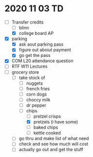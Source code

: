 # 2020 11 03 TD

- [ ] Transfer credits
  - [ ] blinn
  - [x] college board AP
- [x] parking
  - [x] ask aout parking pass
  - [x] figure out aboiut payment
  - [x] go get the pass
- [x] COM L20 attendance question
- [ ] RTF W11 Lectures
- [ ] grocery store
  - [ ] take stock of
    - [ ] nuggets
    - [ ] french fries
    - [ ] corn dogs
    - [ ] choccy milk
    - [ ] dr pepper
    - [ ] chips
      - [ ] pretzel crisps
      - [x] pretzels (i have some)
      - [ ] baked chips
      - [ ] kettle cooked 
  - [ ] go thru and make list of what need
  - [ ] check and see how much will cost
  - [ ] actually go out and get the stuff
